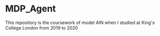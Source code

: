# MDP_Agent
This repository is the coursework of model AIN when I studied at King's College London from 2019 to 2020
